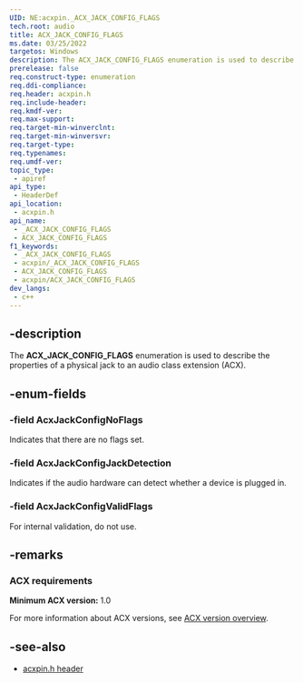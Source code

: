 ```yaml
---
UID: NE:acxpin._ACX_JACK_CONFIG_FLAGS
tech.root: audio
title: ACX_JACK_CONFIG_FLAGS
ms.date: 03/25/2022
targetos: Windows
description: The ACX_JACK_CONFIG_FLAGS enumeration is used to describe the properties of a physical jack to an audio class extension (ACX).
prerelease: false
req.construct-type: enumeration
req.ddi-compliance: 
req.header: acxpin.h
req.include-header: 
req.kmdf-ver: 
req.max-support: 
req.target-min-winverclnt: 
req.target-min-winversvr: 
req.target-type: 
req.typenames: 
req.umdf-ver: 
topic_type:
 - apiref
api_type:
 - HeaderDef
api_location:
 - acxpin.h
api_name:
 - _ACX_JACK_CONFIG_FLAGS
 - ACX_JACK_CONFIG_FLAGS
f1_keywords:
 - _ACX_JACK_CONFIG_FLAGS
 - acxpin/_ACX_JACK_CONFIG_FLAGS
 - ACX_JACK_CONFIG_FLAGS
 - acxpin/ACX_JACK_CONFIG_FLAGS
dev_langs:
 - c++
---
```


## -description

The **ACX_JACK_CONFIG_FLAGS** enumeration is used to describe the properties of a physical jack to an audio class extension (ACX).

## -enum-fields

### -field AcxJackConfigNoFlags

Indicates that there are no flags set.

### -field AcxJackConfigJackDetection

Indicates if the audio hardware can detect whether a device is plugged in.

### -field AcxJackConfigValidFlags

For internal validation, do not use.

## -remarks

### ACX requirements

**Minimum ACX version:** 1.0

For more information about ACX versions, see [ACX version overview](/windows-hardware/drivers/audio/acx-version-overview).

## -see-also

- [acxpin.h header](index.md)


